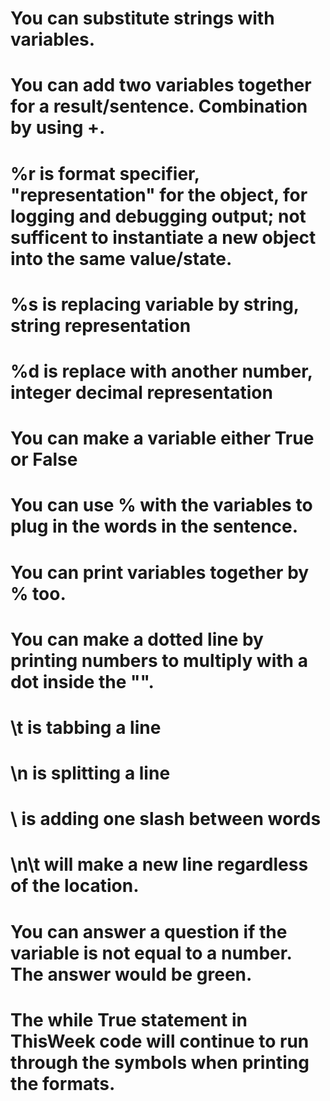 # You can substitute strings with variables.
# You can add two variables together for a result/sentence. Combination by using +.
# %r is format specifier, "representation" for the object, for logging and debugging output; not sufficent to instantiate a new object into the same value/state.
# %s is replacing variable by string, string representation
# %d is replace with another number, integer decimal representation
# You can make a variable either True or False
# You can use % with the variables to plug in the words in the sentence.
# You can print variables together by % too.
# You can make a dotted line by printing numbers to multiply with a dot inside the "".
# \t is tabbing a line
# \n is splitting a line
# \\ is adding one slash between words
# \n\t will make a new line regardless of the location.
# You can answer a question if the variable is not equal to a number. The answer would be green.
# The while True statement in ThisWeek code will continue to run through the symbols when printing the formats.